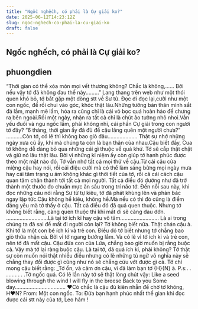 ```yaml
---
title: "Ngốc nghếch, có phải là Cự giải ko?"
date: 2025-06-12T14:23:12Z
slug: ngoc-nghech-co-phai-la-cu-giai-ko
draft: false
---
```


## Ngốc nghếch, có phải là Cự giải ko?

## phuongdien

“Thời gian có thể xóa mòn mọi vết thương không?
Chắc là không,......
Bởi nếu vậy tớ đã không đau thế này.........”
Lang thang trên web như một thói quen khó bỏ, tớ bắt gặp một dòng stt về Sư tử. 
Đọc đi đọc lại,cười như một con ngốc, để rồi chui vào góc, khóc thật lâu.Những tưởng bản thân mình sắt đá lắm, mạnh mẽ lắm, hóa ra cũng chỉ là cái vỏ bọc quá hoàn hảo để chưng ra bên ngoài.Rồi một ngày, nhận ra tất cả chỉ là chút ảo tưởng nhỏ nhoi.Vẫn yếu đuối và ngu ngốc lắm, phải không nhỉ, cái phần Cự giải trong con người tớ đây?
“6 tháng, thời gian ấy đã đủ để cậu lãng quên một người chưa?”
...........Còn tớ, có lẽ thì không bao giò đâu....................
Thật sự nhớ những ngày xưa cũ ấy, khi mà chúng ta còn là bạn thân của nhau.Cậu biết đấy, Cua tớ không dễ dàng bỏ qua những cái gì thuộc về quá khứ. Tớ sẽ cắp thật chặt và giữ nó lâu thật lâu. Bởi vì những kỉ niệm ấy còn giúp tớ hạnh phúc được theo một mặt nào đó. Tớ vẫn nhớ tất cả mọi thứ về cậu.Từ cái câu cửa miệng cậu hay nói, rồi cái điệu cười mà có thể làm sáng bừng mọi ngày mưa hay cái tâm trạng u ám không khác gì thời tiết của tớ, rồi cả cái cách cậu quan tâm chân thành tới tất cả mọi người. Tất cả điều đó dường như đã trở thành một thước đo chuẩn mực ăn sâu trong trí não tớ. Đến nỗi sau này, khi đọc những câu nói rằng Sư tử tự kiêu, tớ đã phát khùng lên và phản bác ngay lập tức.Cậu không hề kiêu, không hề.Mà nếu có thì đó cũng là điểm đáng yêu mà tớ thấy ở cậu. Tất cả điều đó đã quá quen thuộc. Nhưng tớ không biết rằng, càng quen thuộc thì khi mất đi sẽ càng đau đớn. 
............................Là tại tớ ích kỉ hay cậu vô tâm..........................
      Là ai trong chúng ta đã sai để mất đi người còn lại?
Tớ không biết nữa.
Thật chán cậu à. Khi tớ là một con bé ích kỉ và trẻ con. Điều đó tớ biết nhưng tớ chẳng bao giò thừa nhận cả. Bởi vì tớ ngang bướng lắm. Và có lẽ vì tớ ích kỉ và trẻ con, nên tớ đã mất cậu. Cậu đứa con của Lửa, chẳng bao giờ muốn bị rằng buộc cả. Vậy mà tớ lại ràng buộc cậu. Là tại tớ, đã quá ích kỉ, phải không?
Tớ thật sự còn muốn nói thật nhiều điều nhưng có lẽ những tù ngữ vô nghĩa này sẽ chẳng thay đổi được gì cũng như nó sẽ chẳng cứu vớt được gì cả.
Tớ chỉ mong cậu biết rằng:
_Tớ ổn, và cảm ơn cậu, vì đã làm bạn tớ {H}{N} à.
P.s:.
.
.
.
.
.
.
.
.Tớ ngốc quá. Có lẽ lần này tớ sẽ thật lòng chút vậy:
Like a seed blowing through the wind
I will fly in the breese
Back to you
Some day..................................
♥Có chắc là cậu đủ kiên nhẫn để chờ tớ không, H♥N?
From: Một con ngốc.
To: Đứa bạn hạnh phúc nhất thế gian khi đọc được cái stt này của tớ, Leo hâm !